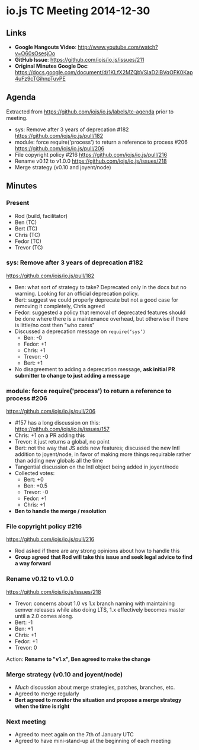 # io.js TC Meeting 2014-12-30

## Links

* **Google Hangouts Video**: http://www.youtube.com/watch?v=O60sOsesjOo
* **GitHub Issue**: https://github.com/iojs/io.js/issues/211
* **Original Minutes Google Doc**: https://docs.google.com/document/d/1KLfX2MZQbVSIaD2lBVqOFK0Kap4uFz9cTGihnpTuvPE

## Agenda

Extracted from https://github.com/iojs/io.js/labels/tc-agenda prior to meeting.

* sys: Remove after 3 years of deprecation #182 https://github.com/iojs/io.js/pull/182
* module: force require('process') to return a reference to process #206 https://github.com/iojs/io.js/pull/206
* File copyright policy #216 https://github.com/iojs/io.js/pull/216
* Rename v0.12 to v1.0.0 https://github.com/iojs/io.js/issues/218
* Merge strategy (v0.10 and joyent/node)

## Minutes

### Present

* Rod (build, facilitator)
* Ben (TC)
* Bert (TC)
* Chris (TC)
* Fedor (TC)
* Trevor (TC)

### sys: Remove after 3 years of deprecation #182 

https://github.com/iojs/io.js/pull/182

* Ben: what sort of strategy to take? Deprecated only in the docs but no warning. Looking for an official deprecation policy.
* Bert: suggest we could properly deprecate but not a good case for removing it completely, Chris agreed
* Fedor: suggested a policy that removal of deprecated features should be done where there is a maintenance overhead, but otherwise if there is little/no cost then "who cares"
* Discussed a deprecation message on `require(‘sys’)`
  * Ben: -0
  * Fedor: +1
  * Chris: +1
  * Trevor: -0
  * Bert: +1
* No disagreement to adding a deprecation message, **ask initial PR submitter to change to just adding a message**

### module: force require('process') to return a reference to process #206

https://github.com/iojs/io.js/pull/206

* #157 has a long discussion on this: https://github.com/iojs/io.js/issues/157
* Chris: +1 on a PR adding this
* Trevor: it just returns a global, no point
* Bert: not the way that JS adds new features; discussed the new Intl addition to joyent/node, in favor of making more things requirable rather than adding new globals all the time
* Tangential discussion on the Intl object being added in joyent/node
* Collected votes:
  * Bert: +0
  * Ben: +0.5
  * Trevor: -0
  * Fedor: +1
  * Chris: +1
* **Ben to handle the merge / resolution**


### File copyright policy #216

https://github.com/iojs/io.js/pull/216

* Rod asked if there are any strong opinions about how to handle this
* **Group agreed that Rod will take this issue and seek legal advice to find a way forward**

### Rename v0.12 to v1.0.0

https://github.com/iojs/io.js/issues/218

* Trevor: concerns about 1.0 vs 1.x branch naming with maintaining semver releases while also doing LTS, 1.x effectively becomes master until a 2.0 comes along.
* Bert: -1
* Ben: +1
* Chris: +1
* Fedor: +1
* Trevor: 0

Action: **Rename to "v1.x", Ben agreed to make the change**


### Merge strategy (v0.10 and joyent/node)

* _Much_ discussion about merge strategies, patches, branches, etc.
* Agreed to merge regularly
* **Bert agreed to monitor the situation and propose a merge strategy when the time is right**

### Next meeting

* Agreed to meet again on the 7th of January UTC
* Agreed to have mini-stand-up at the beginning of each meeting


